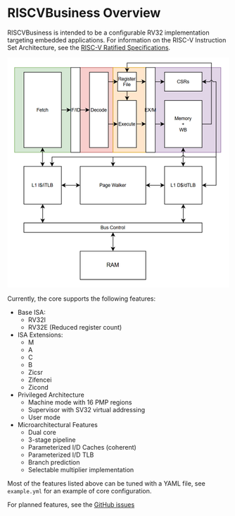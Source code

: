 # RISCVBusiness Overview
RISCVBusiness is intended to be a configurable RV32 implementation targeting embedded applications. For information on the RISC-V Instruction Set Architecture, see the [RISC-V Ratified Specifications](https://riscv.org/specifications/ratified/).

![RISCVBusiness 3-Stage Pipeline](./supervisor/images/pipeline.png)

Currently, the core supports the following features:
- Base ISA:
    - RV32I
    - RV32E (Reduced register count)
- ISA Extensions:
    - M
    - A
    - C
    - B
    - Zicsr
    - Zifencei
    - Zicond
- Privileged Architecture
    - Machine mode with 16 PMP regions
    - Supervisor with SV32 virtual addressing
    - User mode
- Microarchitectural Features
    - Dual core
    - 3-stage pipeline
    - Parameterized I/D Caches (coherent)
    - Parameterized I/D TLB
    - Branch prediction
    - Selectable multiplier implementation

Most of the features listed above can be tuned with a YAML file, see `example.yml` for an example of core configuration.

For planned features, see the [GitHub issues](https://github.com/Purdue-SoCET/RISCVBusiness/issues)

